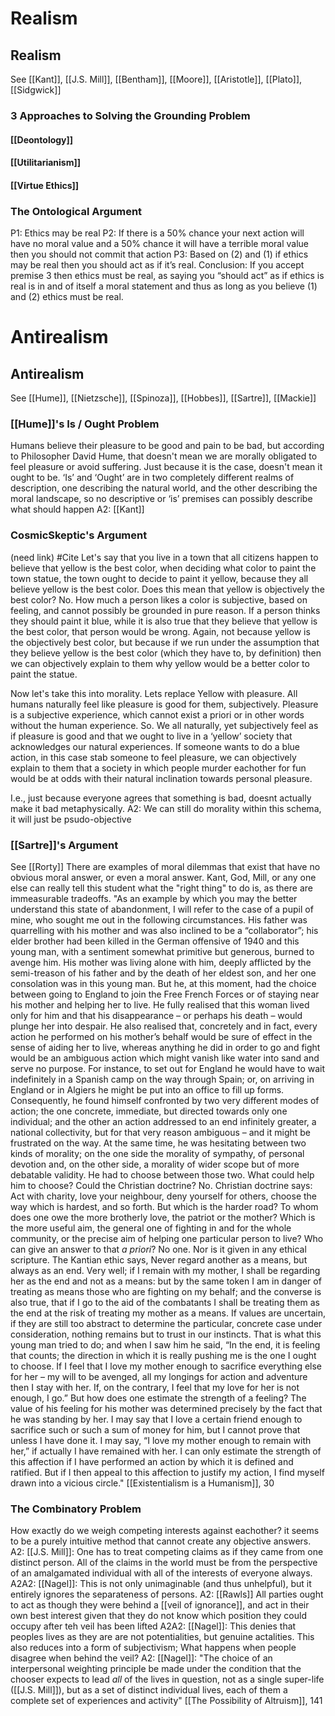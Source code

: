 # Realism

## Realism
See [[Kant]], [[J.S. Mill]], [[Bentham]], [[Moore]], [[Aristotle]], [[Plato]], [[Sidgwick]]

### 3 Approaches to Solving the Grounding Problem

#### [[Deontology]]

#### [[Utilitarianism]]

#### [[Virtue Ethics]]

### The Ontological Argument
P1: Ethics may be real
P2: If there is a 50% chance your next action will have no moral value and a 50% chance it will have a terrible moral value then you should not commit that action
P3: Based on (2) and (1) if ethics may be real then you should act as if it’s real.
Conclusion: If you accept premise 3 then ethics must be real, as saying you “should act” as if ethics is real is in and of itself a moral statement and thus as long as you believe (1) and (2) ethics must be real.

# Antirealism

## Antirealism
See [[Hume]], [[Nietzsche]], [[Spinoza]], [[Hobbes]], [[Sartre]], [[Mackie]]

### [[Hume]]'s Is / Ought Problem
Humans believe their pleasure to be good and pain to be bad, but according to Philosopher David Hume, that doesn't mean we are morally obligated to feel pleasure or avoid suffering. Just because it is the case, doesn't mean it ought to be. ‘Is’ and ‘Ought’ are in two completely different realms of description, one describing the natural world, and the other describing the moral landscape, so no descriptive or ‘is’ premises can possibly describe what should happen
	A2: [[Kant]]


### CosmicSkeptic's Argument
(need link) #Cite 
Let's say that you live in a town that all citizens happen to believe that yellow is the best color, when deciding what color to paint the town statue, the town ought to decide to paint it yellow, because they all believe yellow is the best color. Does this mean that yellow is objectively the best color? No. How much a person likes a color is subjective, based on feeling, and cannot possibly be grounded in pure reason. If a person thinks they should paint it blue, while it is also true that they believe that yellow is the best color, that person would be wrong. Again, not because yellow is the objectively best color, but because if we run under the assumption that they believe yellow is the best color (which they have to, by definition) then we can objectively explain to them why yellow would be a better color to paint the statue.

Now let's take this into morality. Lets replace Yellow with pleasure. All humans naturally feel like pleasure is good for them, subjectively. Pleasure is a subjective experience, which cannot exist a priori or in other words without the human experience. So. We all naturally, yet subjectively feel as if pleasure is good and that we ought to live in a ‘yellow’ society that acknowledges our natural experiences. If someone wants to do a blue action, in this case stab someone to feel pleasure, we can objectively explain to them that a society in which people murder eachother for fun would be at odds with their natural inclination towards personal pleasure. 

I.e., just because everyone agrees that something is bad, doesnt actually make it bad metaphysically.
	A2: We can still do morality within this schema, it will just be psudo-objective

### [[Sartre]]'s Argument
See [[Rorty]]
There are examples of moral dilemmas that exist that have no obvious moral answer, or even a moral answer. Kant, God, Mill, or any one else can really tell this student what the "right thing" to do is, as there are immeasurable tradeoffs.
	"As an example by which you may the better understand this state of abandonment, I will refer to the case of a pupil of mine, who sought me out in the following circumstances. His father was quarrelling with his mother and was also inclined to be a “collaborator”; his elder brother had been killed in the German offensive of 1940 and this young man, with a sentiment somewhat primitive but generous, burned to avenge him. His mother was living alone with him, deeply afflicted by the semi-treason of his father and by the death of her eldest son, and her one consolation was in this young man. But he, at this moment, had the choice between going to England to join the Free French Forces or of staying near his mother and helping her to live. He fully realised that this woman lived only for him and that his disappearance – or perhaps his death – would plunge her into despair. He also realised that, concretely and in fact, every action he performed on his mother’s behalf would be sure of effect in the sense of aiding her to live, whereas anything he did in order to go and fight would be an ambiguous action which might vanish like water into sand and serve no purpose. For instance, to set out for England he would have to wait indefinitely in a Spanish camp on the way through Spain; or, on arriving in England or in Algiers he might be put into an office to fill up forms. Consequently, he found himself confronted by two very different modes of action; the one concrete, immediate, but directed towards only one individual; and the other an action addressed to an end infinitely greater, a national collectivity, but for that very reason ambiguous – and it might be frustrated on the way. At the same time, he was hesitating between two kinds of morality; on the one side the morality of sympathy, of personal devotion and, on the other side, a morality of wider scope but of more debatable validity. He had to choose between those two. What could help him to choose? Could the Christian doctrine? No. Christian doctrine says: Act with charity, love your neighbour, deny yourself for others, choose the way which is hardest, and so forth. But which is the harder road? To whom does one owe the more brotherly love, the patriot or the mother? Which is the more useful aim, the general one of fighting in and for the whole community, or the precise aim of helping one particular person to live? Who can give an answer to that _a priori_? No one. Nor is it given in any ethical scripture. The Kantian ethic says, Never regard another as a means, but always as an end. Very well; if I remain with my mother, I shall be regarding her as the end and not as a means: but by the same token I am in danger of treating as means those who are fighting on my behalf; and the converse is also true, that if I go to the aid of the combatants I shall be treating them as the end at the risk of treating my mother as a means. If values are uncertain, if they are still too abstract to determine the particular, concrete case under consideration, nothing remains but to trust in our instincts. That is what this young man tried to do; and when I saw him he said, “In the end, it is feeling that counts; the direction in which it is really pushing me is the one I ought to choose. If I feel that I love my mother enough to sacrifice everything else for her – my will to be avenged, all my longings for action and adventure then I stay with her. If, on the contrary, I feel that my love for her is not enough, I go.” But how does one estimate the strength of a feeling? The value of his feeling for his mother was determined precisely by the fact that he was standing by her. I may say that I love a certain friend enough to sacrifice such or such a sum of money for him, but I cannot prove that unless I have done it. I may say, “I love my mother enough to remain with her,” if actually I have remained with her. I can only estimate the strength of this affection if I have performed an action by which it is defined and ratified. But if I then appeal to this affection to justify my action, I find myself drawn into a vicious circle." [[Existentialism is a Humanism]], 30

### The Combinatory Problem
How exactly do we weigh competing interests against eachother? it seems to be a purely intuitive method that cannot create any objective answers.
	A2: [[J.S. Mill]]: One has to treat competing claims as if they came from one distinct person. All of the claims in the world must be from the perspective of an amalgamated individual with all of the interests of everyone always.
		A2A2: [[Nagel]]: This is not only unimaginable (and thus unhelpful), but it entirely ignores the separateness of persons.
	A2: [[Rawls]] All parties ought to act as though they were behind a [[veil of ignorance]], and act in their own best interest given that they do not know which position they could occupy after teh veil has been lifted
		A2A2: [[Nagel]]: This denies that peoples lives as they are are not potentialities, but genuine actalities. This also reduces into a form of subjectivism; What happens when people disagree when behind the veil?
	A2: [[Nagel]]: "The choice of an interpersonal weighting principle be made under the condition that the chooser expects to lead *all* of the lives in question, not as a single super-life ([[J.S. Mill]]), but as a set of distinct individual lives, each of them a complete set of experiences and activity" [[The Possibility of Altruism]], 141